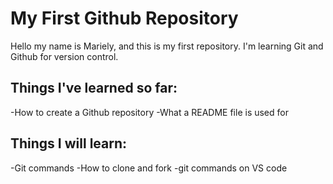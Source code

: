# My First Github Repository
Hello my name is Mariely, and this is my first repository. 
I'm learning Git and Github for version control.

## Things I've learned so far:
-How to create a Github repository
-What a README file is used for

## Things I will learn:
-Git commands
-How to clone and fork
-git commands on VS code
